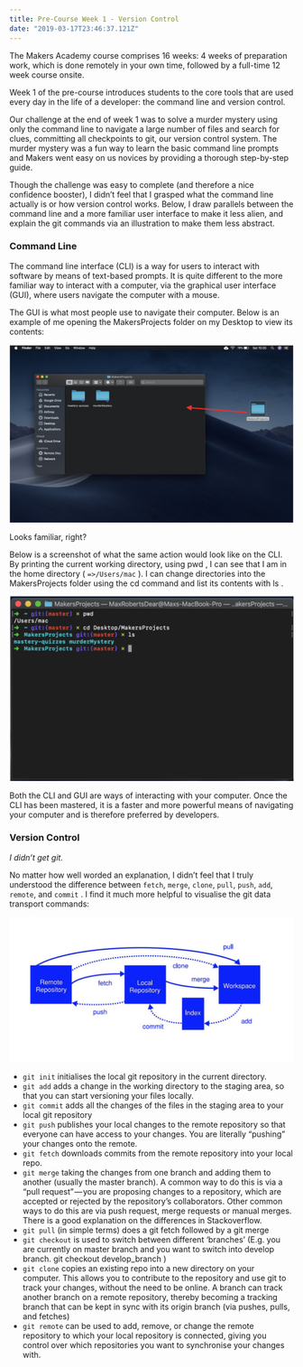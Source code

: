 ```yaml
---
title: Pre-Course Week 1 - Version Control
date: "2019-03-17T23:46:37.121Z"
---
```


The Makers Academy course comprises 16 weeks: 4 weeks of preparation work, which is done remotely in your own time, followed by a full-time 12 week course onsite.

Week 1 of the pre-course introduces students to the core tools that are used every day in the life of a developer: the command line and version control.

Our challenge at the end of week 1 was to solve a murder mystery using only the command line to navigate a large number of files and search for clues, committing all checkpoints to git, our version control system. The murder mystery was a fun way to learn the basic command line prompts and Makers went easy on us novices by providing a thorough step-by-step guide.

Though the challenge was easy to complete (and therefore a nice confidence booster), I didn’t feel that I grasped what the command line actually is or how version control works. Below, I draw parallels between the command line and a more familiar user interface to make it less alien, and explain the git commands via an illustration to make them less abstract.

### Command Line
The command line interface (CLI) is a way for users to interact with software by means of text-based prompts. It is quite different to the more familiar way to interact with a computer, via the graphical user interface (GUI), where users navigate the computer with a mouse.

The GUI is what most people use to navigate their computer. Below is an example of me opening the MakersProjects folder on my Desktop to view its contents:

![Graphical User Interface (GUI)](./GUI.png)


Looks familiar, right?

Below is a screenshot of what the same action would look like on the CLI. By printing the current working directory, using pwd , I can see that I am in the home directory ( `=>/Users/mac` ). I can change directories into the MakersProjects folder using the cd command and list its contents with ls .

![Command Line Interface (CLI)](./CLI.png)

Both the CLI and GUI are ways of interacting with your computer. Once the CLI has been mastered, it is a faster and more powerful means of navigating your computer and is therefore preferred by developers.

### Version Control
*I didn’t get git.*

No matter how well worded an explanation, I didn’t feel that I truly understood the difference between `fetch`, `merge`, `clone`, `pull`, `push`, `add`, `remote`, and `commit` . I find it much more helpful to visualise the git data transport commands:

![Git Commands Workflow](./git-flow.png)

* `git init` initialises the local git repository in the current directory.
* `git add` adds a change in the working directory to the staging area, so that you can start versioning your files locally.
* `git commit` adds all the changes of the files in the staging area to your local git repository
* `git push` publishes your local changes to the remote repository so that everyone can have access to your changes. You are literally “pushing” your changes onto the remote.
* `git fetch` downloads commits from the remote repository into your local repo.
* `git merge` taking the changes from one branch and adding them to another (usually the master branch). A common way to do this is via a “pull request” — you are proposing changes to a repository, which are accepted or rejected by the repository’s collaborators. Other common ways to do this are via push request, merge requests or manual merges. There is a good explanation on the differences in Stackoverflow.
* `git pull` (in simple terms) does a git fetch followed by a git merge
* `git checkout` is used to switch between different ‘branches’ (E.g. you are currently on master branch and you want to switch into develop branch. git checkout develop_branch )
* `git clone` copies an existing repo into a new directory on your computer. This allows you to contribute to the repository and use git to track your changes, without the need to be online. A branch can track another branch on a remote repository, thereby becoming a tracking branch that can be kept in sync with its origin branch (via pushes, pulls, and fetches)
* `git remote` can be used to add, remove, or change the remote repository to which your local repository is connected, giving you control over which repositories you want to synchronise your changes with.

